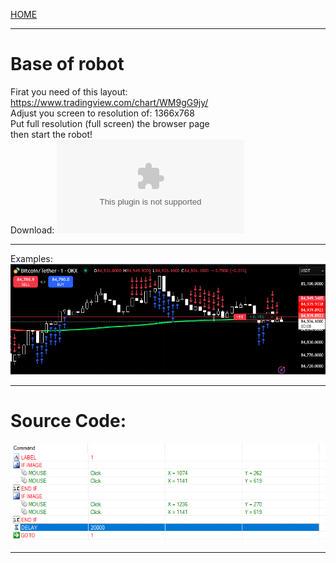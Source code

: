 [HOME](/README.md)   

---    
    
# Base of robot    
   
Firat you need of this layout:   
https://www.tradingview.com/chart/WM9gG9jy/   
Adjust you screen to resolution of: 1366x768    
Put full resolution (full screen) the browser page    
then start the robot!    
Download: ![URL](/assets/docs/knowledges/Financial/strategy/robots/files/robot.zip)   
    
---  
    
Examples:   
![img](/assets/docs/knowledges/Financial/strategy/robots/files/20250417_225939.jpg)    


---   

# Source Code:   
![img](/assets/docs/knowledges/Financial/strategy/robots/files/1.png)   

---
